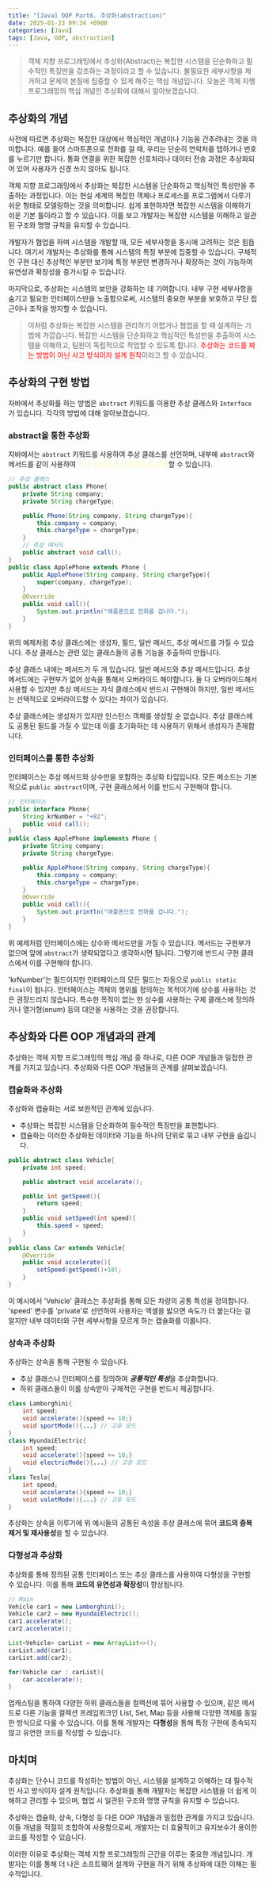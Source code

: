 ```yaml
---
title: "[Java] OOP Part6. 추상화(abstraction)"
date: 2025-01-23 09:34 +0900
categories: [Java]
tags: [Java, OOP, abstraction]
---
```


> 객체 지향 프로그래밍에서 추상화(Abstract)는 복잡한 시스템을 단순화하고 필수적인 특징만을 강조하는 과정이라고 할 수 있습니다. 불필요한 세부사항을 제거하고 문제의 본질에 집중할 수 있게 해주는 핵심 개념입니다. 오늘은 객체 지행 프로그래밍의 핵심 개념인 추상화에 대해서 알아보겠습니다.

## 추상화의 개념

사전에 따르면 추상화는 복잡한 대상에서 핵심적인 개념이나 기능을 간추려내는 것을 의미합니다. 예를 들어 스마트폰으로 전화를 걸 때, 우리는 단순히 연락처를 탭하거나 번호를 누르기만 합니다. 통화 연결을 위한 복잡한 신호처리나 데이터 전송 과정은 추상화되어 있어 사용자가 신경 쓰지 않아도 됩니다.

객체 지향 프로그래밍에서 추상화는 복잡한 시스템을 단순화하고 핵심적인 특성만을 추출하는 과정입니다. 이는 현실 세계의 복잡한 객체나 프로세스를 프로그램에서 다루기 쉬운 형태로 모델링하는 것을 의미합니다. 쉽게 표현하자면 복잡한 시스템을 이해하기 쉬운 기본 틀이라고 할 수 있습니다. 이를 보고 개발자는 복잡한 시스템을 이해하고 일관된 구조와 명명 규칙을 유지할 수 있습니다.

개발자가 협업을 하며 시스템을 개발할 때, 모든 세부사항을 동시에 고려하는 것은 힘듭니다. 여기서 개발자는 추상화를 통해 시스템의 특정 부분에 집중할 수 있습니다. 구체적인 구현 대신 추상적인 부분만 보기에 특정 부분만 변경하거나 확장하는 것이 가능하여 유연성과 확장성을 증가시킬 수 있습니다.

마지막으로, 추상화는 시스템의 보안을 강화하는 데 기여합니다. 내부 구현 세부사항을 숨기고 필요한 인터페이스만을 노출함으로써, 시스템의 중요한 부분을 보호하고 무단 접근이나 조작을 방지할 수 있습니다.

> 이처럼 추상화는 복잡한 시스템을 관리하기 어렵거나 협업을 할 때 설계하는 기법에 가깝습니다. 복잡한 시스템을 단순화하고 핵심적인 특성만을 추출하여 시스템을 이해하고, 팀원이 독립적으로 작업할 수 있도록 합니다. <span style="color: red">추상화는 코드를 짜는 방법이 아닌 사고 방식이자 설계 원칙</span>이라고 할 수 있습니다.

## 추상화의 구현 방법

자바에서 추상화를 하는 방법은 `abstract` 키워드를 이용한 추상 클래스와 `Interface`가 있습니다. 각각의 방법에 대해 알아보겠습니다.

### abstract을 통한 추상화

자바에서는 `abstract` 키워드를 사용하여 추상 클래스를 선언하며, 내부에 `abstract`와 메서드를 같이 사용하여 <span style="color: #fff5b1">하나 이상의 추상 메서드를 포함</span>할 수 있습니다.

```java
// 추상 클래스
public abstract class Phone{
    private String company;
    private String chargeType;

    public Phone(String company, String chargeType){
        this.company = company;
        this.chargeType = chargeType;
    }
    // 추상 메서드
    public abstract void call();
}
public class ApplePhone extends Phone {
    public ApplePhone(String company, String chargeType){
        super(company, chargeType);
    }
    @Override
    public void call(){
        System.out.println("애플폰으로 전화를 겁니다.");
    }
}
```

위의 예제처럼 추상 클래스에는 생성자, 필드, 일반 메서드, 추상 메서드를 가질 수 있습니다. 추상 클래스는 관련 있는 클래스들의 공통 기능을 추출하여 만듭니다. 

추상 클래스 내에는 메서드가 두 개 있습니다. 일반 메서드와 추상 메서드입니다. 추상 메서드에는 구현부가 없어 상속을 통해서 오버라이드 해야합니다. 둘 다 오버라이드해서 사용할 수 있지만 추상 메서드는 자식 클래스에서 반드시 구현해야 하지만, 일반 메서드는 선택적으로 오버라이드할 수 있다는 차이가 있습니다. 

추상 클래스에는 생성자가 있지만 인스턴스 객체를 생성할 순 없습니다. 추상 클래스에도 공통된 필드를 가질 수 있는데 이를 초기화하는 데 사용하기 위해서 생성자가 존재합니다.

### 인터페이스를 통한 추상화

인터페이스는 추상 메서드와 상수만을 포함하는 추상화 타입입니다. 모든 메소드는 기본적으로 `public abstract`이며, 구현 클래스에서 이를 반드시 구현해야 합니다.

```java
// 인터페이스
public interface Phone{
    String krNumber = "+82";
    public void call();
}
public class ApplePhone implements Phone {
    private String company;
    private String chargeType;

    public ApplePhone(String company, String chargeType){
        this.company = company;
        this.chargeType = chargeType;
    }
    @Override
    public void call(){
        System.out.println("애플폰으로 전화를 겁니다.");
    }
}
```

위 예제처럼 인터페이스에는 상수와 메서드만을 가질 수 있습니다. 메서드는 구현부가 없으며 앞에 `abstract`가 생략되었다고 생각하시면 됩니다. 그렇기에 반드시 구현 클래스에서 이를 구현해야 합니다. 

'krNumber'는 필드이지만 인터페이스의 모든 필드는 자동으로 `public static final`이 됩니다. 인터페이스는 객체의 행위를 정의하는 목적이기에 상수를 사용하는 것은 권장드리지 않습니다. 특수한 목적이 없는 한 상수를 사용하는 구체 클래스에 정의하거나 열거형(enum) 등의 대안을 사용하는 것을 권장합니다.

## 추상화와 다른 OOP 개념과의 관계

추상화는 객체 지향 프로그래밍의 핵심 개념 중 하나로, 다른 OOP 개념들과 밀접한 관계를 가지고 있습니다. 추상화와 다른 OOP 개념들의 관계를 살펴보겠습니다.

### 캡슐화와 추상화

추상화와 캡슐화는 서로 보완적인 관계에 있습니다.

- 추상화는 복잡한 시스템을 단순화하여 필수적인 특징만을 표현합니다.
- 캡슐화는 이러한 추상화된 데이터와 기능을 하나의 단위로 묶고 내부 구현을 숨깁니다.

```java
public abstract class Vehicle{
    private int speed;

    public abstract void accelerate();

    public int getSpeed(){
        return speed;
    }
    public void setSpeed(int speed){
        this.speed = speed;
    }
}
public class Car extends Vehicle{
    @Override
    public void accelerate(){
        setSpeed(getSpeed()+10);
    }
}
```

이 예시에서 'Vehicle' 클래스는 추상화를 통해 모든 차량의 공통 특성을 정의합니다. 'speed' 변수를 'private'로 선언하여 사용자는 엑셀을 밣으면 속도가 더 붙는다는 걸 알지만 내부 데이터와 구현 세부사항을 모르게 하는 캡슐화를 이룹니다.

### 상속과 추상화

추상화는 상속을 통해 구현될 수 있습니다.
- 추상 클래스나 인터페이스를 정의하여 ***공통적인 특성***을 추상화합니다.
- 하위 클래스들이 이를 상속받아 구체적인 구현을 반드시 제공합니다.

```java
class Lamborghini{
    int speed;
    void accelerate(){speed += 10;}
    void sportMode(){...} // 고유 모드
}
class HyundaiElectric{
    int speed;
    void accelerate(){speed += 10;}
    void electricMode(){...} // 고유 모드
}
class Tesla{
    int speed;
    void accelerate(){speed += 10;}
    void valetMode(){...} // 고유 모드
}
```

추상화는 상속을 이루기에 위 예시들의 공통된 속성을 추상 클래스에 묶어 **코드의 중복 제거 및 재사용성**을 할 수 있습니다.

### 다형성과 추상화

추상화를 통해 정의된 공통 인터페이스 또는 추상 클래스를 사용하여 다형성을 구현할 수 있습니다. 이를 통해 **코드의 유연성과 확장성**이 향상됩니다.

```java
// Main
Vehicle car1 = new Lamborghini();
Vehicle car2 = new HyundaiElectric();
car1.accelerate();
car2.accelerate();

List<Vehicle> carList = new ArrayList<>();
carList.add(car1);
carList.add(car2);

for(Vehicle car : carList){
    car.accelerate();
}
```

업캐스팅을 통하여 다양한 하위 클래스들을 컬렉션에 묶어 사용할 수 있으며, 같은 메서드로 다른 기능을 컬렉션 프레임워크인 List, Set, Map 등을 사용해 다양한 객체를 동일한 방식으로 다룰 수 있습니다. 이를 통해 개발자는 **다형성**을 통해 특정 구현에 종속되지 않고 유연한 코드를 작성할 수 있습니다.

## 마치며 

추상화는 단수니 코드를 작성하는 방법이 아닌, 시스템을 설계하고 이해하는 데 필수적인 사고 방식이자 설계 원칙입니다. 추상화를 통해 개발자는 복잡한 시스템을 더 쉽게 이해하고 관리할 수 있으며, 협업 시 일관된 구조와 명명 규칙을 유지할 수 있습니다.

추상화는 캡슐화, 상속, 다형성 등 다른 OOP 개념들과 밀접한 관계를 가지고 있습니다. 이들 개념을 적절히 조합하여 사용함으로써, 개발자는 더 효율적이고 유지보수가 용이한 코드를 작성할 수 있습니다.

이러한 이유로 추상화는 객체 지향 프로그래밍의 근간을 이루는 중요한 개념입니다. 개발자는 이를 통해 더 나은 소프트웨어 설계와 구현을 하기 위해 추상화에 대한 이해는 필수적입니다.